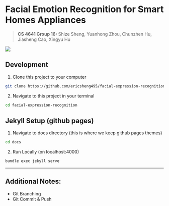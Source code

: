 # Facial Emotion Recognition for Smart Homes Appliances

> **CS 4641 Group 16:** Shize Sheng, Yuanhong Zhou, Chunzhen Hu, Jiasheng Cao, Xingyu Hu

<!--
[![NPM Version][npm-image]][npm-url]
[![Build Status][travis-image]][travis-url]
[![Downloads Stats][npm-downloads]][npm-url]
 -->
 

![](header.png)
<!--

## Installation

OS X & Linux:

```sh
npm install my-crazy-module --save
```

Windows:

```sh
edit autoexec.bat
```

## Usage example

A few motivating and useful examples of how your product can be used. Spice this up with code blocks and potentially more screenshots.

_For more examples and usage, please refer to the [Wiki][wiki]._
 -->


## Development

1. Clone this project to your computer

```sh
git clone https://github.com/ericsheng495/facial-expression-recognition.git
```

2. Navigate to this project in your terminal
```sh
cd facial-expression-recognition
```

## Jekyll Setup (github pages)

1. Navigate to docs directory (this is where we keep github pages themes)
```sh
cd docs
```
2. Run Locally (on localhost:4000)
```sh
bundle exec jekyll serve  
```

---
## Additional Notes:
- Git Branching
- Git Commit & Push



<!--
## Release History

- 0.2.1
  - CHANGE: Update docs (module code remains unchanged)
- 0.2.0
  - CHANGE: Remove `setDefaultXYZ()`
  - ADD: Add `init()`
- 0.1.1
  - FIX: Crash when calling `baz()` (Thanks @GenerousContributorName!)
- 0.1.0
  - The first proper release
  - CHANGE: Rename `foo()` to `bar()`
- 0.0.1
  - Work in progress
 -->
<!--
## Meta

Your Name – [@YourTwitter](https://twitter.com/dbader_org) – YourEmail@example.com

Distributed under the XYZ license. See `LICENSE` for more information.

[https://github.com/yourname/github-link](https://github.com/dbader/)
 -->
 <!--
## Contributing

1. Fork it (<https://github.com/yourname/yourproject/fork>)
2. Create your feature branch (`git checkout -b feature/fooBar`)
3. Commit your changes (`git commit -am 'Add some fooBar'`)
4. Push to the branch (`git push origin feature/fooBar`)
5. Create a new Pull Request
 -->

<!-- Markdown link & img dfn's -->

[npm-image]: https://img.shields.io/npm/v/datadog-metrics.svg?style=flat-square
[npm-url]: https://npmjs.org/package/datadog-metrics
[npm-downloads]: https://img.shields.io/npm/dm/datadog-metrics.svg?style=flat-square
[travis-image]: https://img.shields.io/travis/dbader/node-datadog-metrics/master.svg?style=flat-square
[travis-url]: https://travis-ci.org/dbader/node-datadog-metrics
[wiki]: https://github.com/yourname/yourproject/wiki
